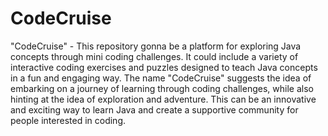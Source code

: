# CodeCruise

"CodeCruise" - This repository gonna be a platform for exploring Java concepts through mini coding challenges. It could include a variety of interactive coding exercises and puzzles designed to teach Java concepts in a fun and engaging way. The name "CodeCruise" suggests the idea of embarking on a journey of learning through coding challenges, while also hinting at the idea of exploration and adventure. This can be an innovative and exciting way to learn Java and create a supportive community for people interested in coding.
